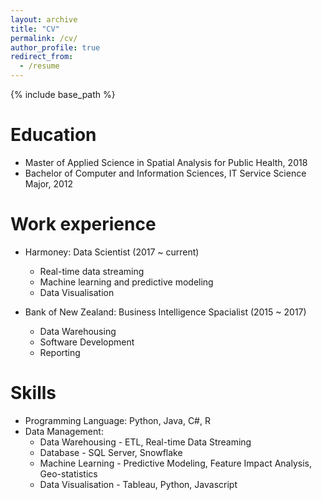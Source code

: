 ```yaml
---
layout: archive
title: "CV"
permalink: /cv/
author_profile: true
redirect_from:
  - /resume
---
```


{% include base_path %}

Education
======
* Master of Applied Science in Spatial Analysis for Public Health, 2018
* Bachelor of Computer and Information Sciences, IT Service Science Major, 2012

Work experience
======
* Harmoney: Data Scientist (2017 ~ current)
  * Real-time data streaming
  * Machine learning and predictive modeling
  * Data Visualisation

* Bank of New Zealand: Business Intelligence Spacialist (2015 ~ 2017)
  * Data Warehousing
  * Software Development
  * Reporting
  
Skills
======
* Programming Language: Python, Java, C#, R
* Data Management:
  * Data Warehousing - ETL, Real-time Data Streaming
  * Database - SQL Server, Snowflake
  * Machine Learning - Predictive Modeling, Feature Impact Analysis, Geo-statistics
  * Data Visualisation - Tableau, Python, Javascript
